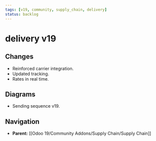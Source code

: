 ```yaml
---
tags: [v19, community, supply_chain, delivery]
status: backlog
---
```

# delivery v19

## Changes
- Reinforced carrier integration.
- Updated tracking.
- Rates in real time.

## Diagrams
- Sending sequence v19.






## Navigation
- **Parent:** [[Odoo 19/Community Addons/Supply Chain/Supply Chain]]
